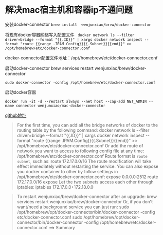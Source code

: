 # 解决mac宿主机和容器ip不通问题

安装docker-connector `brew install  wenjunxiao/brew/docker-connector`

将现有docker容器网络写入配置文件
`
docker network ls --filter driver=bridge --format "{{.ID}}" | xargs docker network inspect --format "route {{range .IPAM.Config}}{{.Subnet}}{{end}}" >> /opt/homebrew/etc/docker-connector.conf`

docker-connector配置文件地址：/opt/homebrew/etc/docker-connector.conf

启动docker-connector
  brew services restart wenjunxiao/brew/docker-connector

`sudo docker-connector -config /opt/homebrew/etc/docker-connector.conf`

启动docker容器

`docker run -it -d --restart always --net host --cap-add NET_ADMIN --name connector wenjunxiao/mac-docker-connector`

[github地址](https://github.com/wenjunxiao/mac-docker-connector)



>
>For the first time, you can add all the bridge networks of docker to the routing table by the following command:
  docker network ls --filter driver=bridge --format "{{.ID}}" | xargs docker network inspect --format "route {{range .IPAM.Config}}{{.Subnet}}{{end}}" >> /opt/homebrew/etc/docker-connector.conf
Or add the route of network you want to access to following config file at any time:
  /opt/homebrew/etc/docker-connector.conf
Route format is `route subnet`, such as:
  route 172.17.0.0/16
The route modification will take effect immediately without restarting the service.
You can also expose you docker container to other by follow settings in /opt/homebrew/etc/docker-connector.conf:
  expose 0.0.0.0:2512
  route 172.17.0.0/16 expose
Let the two subnets access each other through iptables:
  iptables 172.17.0.0+172.18.0.0

>To restart wenjunxiao/brew/docker-connector after an upgrade:
  brew services restart wenjunxiao/brew/docker-connector
Or, if you don't want/need a background service you can just run:
  sudo /opt/homebrew/opt/docker-connector/bin/docker-connector -config etc/docker-connector.conf
  sudo /opt/homebrew/opt/docker-connector/bin/docker-connector -config /opt/homebrew/etc/docker-connector.conf
==> Summary
>